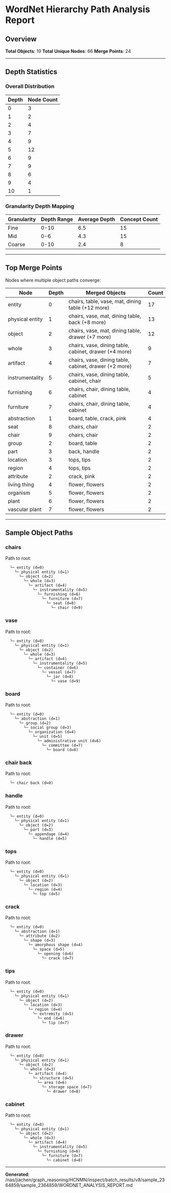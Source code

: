 # WordNet Hierarchy Path Analysis Report

## Overview

**Total Objects**: 19
**Total Unique Nodes**: 66
**Merge Points**: 24

---

## Depth Statistics

### Overall Distribution

| Depth | Node Count |
|-------|------------|
| 0 | 3 |
| 1 | 2 |
| 2 | 4 |
| 3 | 7 |
| 4 | 9 |
| 5 | 12 |
| 6 | 9 |
| 7 | 9 |
| 8 | 6 |
| 9 | 4 |
| 10 | 1 |

### Granularity Depth Mapping


| Granularity | Depth Range | Average Depth | Concept Count |
|-------------|-------------|---------------|---------------|
| Fine | 0-10 | 6.5 | 15 |
| Mid | 0-6 | 4.3 | 15 |
| Coarse | 0-10 | 2.4 | 8 |

---

## Top Merge Points

Nodes where multiple object paths converge:

| Node | Depth | Merged Objects | Count |
|------|-------|----------------|-------|
| entity | 0 | chairs, table, vase, mat, dining table (+12 more) | 17 |
| physical entity | 1 | chairs, vase, mat, dining table, back (+8 more) | 13 |
| object | 2 | chairs, vase, mat, dining table, drawer (+7 more) | 12 |
| whole | 3 | chairs, vase, dining table, cabinet, drawer (+4 more) | 9 |
| artifact | 4 | chairs, vase, dining table, cabinet, drawer (+2 more) | 7 |
| instrumentality | 5 | chairs, vase, dining table, cabinet, chair | 5 |
| furnishing | 6 | chairs, chair, dining table, cabinet | 4 |
| furniture | 7 | chairs, chair, dining table, cabinet | 4 |
| abstraction | 1 | board, table, crack, pink | 4 |
| seat | 8 | chairs, chair | 2 |
| chair | 9 | chairs, chair | 2 |
| group | 2 | board, table | 2 |
| part | 3 | back, handle | 2 |
| location | 3 | tops, tips | 2 |
| region | 4 | tops, tips | 2 |
| attribute | 2 | crack, pink | 2 |
| living thing | 4 | flower, flowers | 2 |
| organism | 5 | flower, flowers | 2 |
| plant | 6 | flower, flowers | 2 |
| vascular plant | 7 | flower, flowers | 2 |

---

## Sample Object Paths


### chairs

Path to root:
```
  └─ entity (d=0)
    └─ physical entity (d=1)
      └─ object (d=2)
        └─ whole (d=3)
          └─ artifact (d=4)
            └─ instrumentality (d=5)
              └─ furnishing (d=6)
                └─ furniture (d=7)
                  └─ seat (d=8)
                    └─ chair (d=9)
```

### vase

Path to root:
```
  └─ entity (d=0)
    └─ physical entity (d=1)
      └─ object (d=2)
        └─ whole (d=3)
          └─ artifact (d=4)
            └─ instrumentality (d=5)
              └─ container (d=6)
                └─ vessel (d=7)
                  └─ jar (d=8)
                    └─ vase (d=9)
```

### board

Path to root:
```
  └─ entity (d=0)
    └─ abstraction (d=1)
      └─ group (d=2)
        └─ social group (d=3)
          └─ organization (d=4)
            └─ unit (d=5)
              └─ administrative unit (d=6)
                └─ committee (d=7)
                  └─ board (d=8)
```

### chair back

Path to root:
```
  └─ chair back (d=0)
```

### handle

Path to root:
```
  └─ entity (d=0)
    └─ physical entity (d=1)
      └─ object (d=2)
        └─ part (d=3)
          └─ appendage (d=4)
            └─ handle (d=5)
```

### tops

Path to root:
```
  └─ entity (d=0)
    └─ physical entity (d=1)
      └─ object (d=2)
        └─ location (d=3)
          └─ region (d=4)
            └─ top (d=5)
```

### crack

Path to root:
```
  └─ entity (d=0)
    └─ abstraction (d=1)
      └─ attribute (d=2)
        └─ shape (d=3)
          └─ amorphous shape (d=4)
            └─ space (d=5)
              └─ opening (d=6)
                └─ crack (d=7)
```

### tips

Path to root:
```
  └─ entity (d=0)
    └─ physical entity (d=1)
      └─ object (d=2)
        └─ location (d=3)
          └─ region (d=4)
            └─ extremity (d=5)
              └─ end (d=6)
                └─ tip (d=7)
```

### drawer

Path to root:
```
  └─ entity (d=0)
    └─ physical entity (d=1)
      └─ object (d=2)
        └─ whole (d=3)
          └─ artifact (d=4)
            └─ structure (d=5)
              └─ area (d=6)
                └─ storage space (d=7)
                  └─ drawer (d=8)
```

### cabinet

Path to root:
```
  └─ entity (d=0)
    └─ physical entity (d=1)
      └─ object (d=2)
        └─ whole (d=3)
          └─ artifact (d=4)
            └─ instrumentality (d=5)
              └─ furnishing (d=6)
                └─ furniture (d=7)
                  └─ cabinet (d=8)
```

---

**Generated**: /nas/jiachen/graph_reasoning/HCNMN/inspect/batch_results/v8/sample_2364859/sample_2364859/WORDNET_ANALYSIS_REPORT.md
